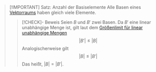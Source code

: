 > [!IMPORTANT] Satz: Anzahl der Basiselemente
> Alle Basen eines [Vektorraums](../Abstrakter%20Vektorraum.md) haben gleich viele Elemente.
> > [!CHECK]- Beweis
> > Seien $B$ und $B'$  zwei Basen. Da $B'$ eine linear unabhängige Menge ist, gilt laut dem [Größenlimit für linear unabhängige Mengen](../Größenlimit%20für%20linear%20unabhängige%20Mengen.md)
> > $$|B'| \le |B|$$
> > Analogischerweise gilt
> > $$|B|\le |B'|$$
> > Das heißt, $|B|=|B'|$.